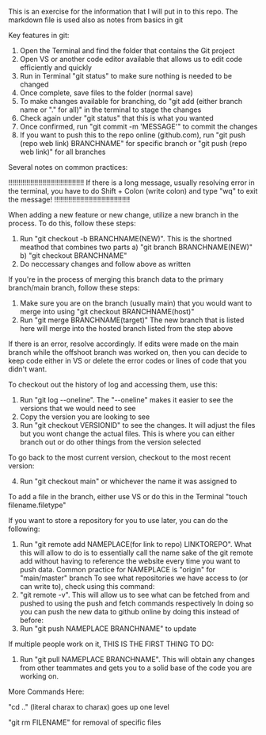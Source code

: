 This is an exercise for the information that I will put in to this repo. 
The markdown file is used also as notes from basics in git


Key features in git:

1) Open the Terminal and find the folder that contains the Git project
2) Open VS or another code editor available that allows us to edit code efficiently and quickly
3) Run in Terminal "git status" to make sure nothing is needed to be changed
4) Once complete, save files to the folder (normal save)
5) To make changes available for branching, do "git add (either branch name or "." for all)" in the terminal to stage the changes
6) Check again under "git status" that this is what you wanted
7) Once confirmed, run "git commit -m 'MESSAGE'" to commit the changes
8) If you want to push this to the repo online (github.com), run "git push (repo web link) BRANCHNAME" for specific branch or "git push (repo web link)" for all branches



Several notes on common practices:

!!!!!!!!!!!!!!!!!!!!!!!!!!!!!!!!!!!!!!
If there is a long message, usually resolving error in the terminal, you have to do Shift + Colon (write colon) and type "wq" to exit the message!
!!!!!!!!!!!!!!!!!!!!!!!!!!!!!!!!!!!!!!

When adding a new feature or new change, utilize a new branch in the process. To do this, follow these steps:

1) Run "git checkout -b BRANCHNAME(NEW)". This is the shortned meathod that combines two parts
    a) "git branch BRANCHNAME(NEW)"
    b) "git checkout BRANCHNAME"
2) Do neccessary changes and follow above as written

If you're in the process of merging this branch data to the primary branch/main branch, follow these steps:

1) Make sure you are on the branch (usually main) that you would want to merge into using "git checkout BRANCHNAME(host)"
2) Run "git merge BRANCHNAME(target)" The new branch that is listed here will merge into the hosted branch listed from the step above

If there is an error, resolve accordingly. If edits were made on the main branch while the offshoot branch was worked on, then you can decide to keep code either in VS or delete the error codes or lines of code that you didn't want.

To checkout out the history of log and accessing them, use this:

1) Run "git log --oneline". The "--oneline" makes it easier to see the versions that we would need to see
2) Copy the version you are looking to see
3) Run "git checkout VERSIONID" to see the changes. It will adjust the files but you wont change the actual files. This is where you can either branch out or do other things from the version selected

To go back to the most current version, checkout to the most recent version:

4) Run "git checkout main" or whichever the name it was assigned to

To add a file in the branch, either use VS or do this in the Terminal
    "touch filename.filetype"

If you want to store a repository for you to use later, you can do the following:
1) Run "git remote add NAMEPLACE(for link to repo) LINKTOREPO". What this will allow to do is to essentially call the name sake of the git remote add without having to reference the website every time you want to push data. Common practice for NAMEPLACE is "origin" for "main/master" branch
To see what repositories we have access to (or can write to), check using this command:
2) "git remote -v". This will allow us to see what can be fetched from and pushed to using the push and fetch commands respectively
In doing so you can push the new data to github online by doing this instead of before:
3) Run "git push NAMEPLACE BRANCHNAME" to update


If multiple people work on it, THIS IS THE FIRST THING TO DO:
1) Run "git pull NAMEPLACE BRANCHNAME". This will obtain any changes from other teammates and gets you to a solid base of the code you are working on.


More Commands Here:

"cd .." (literal charax to charax) goes up one level

"git rm FILENAME" for removal of specific files